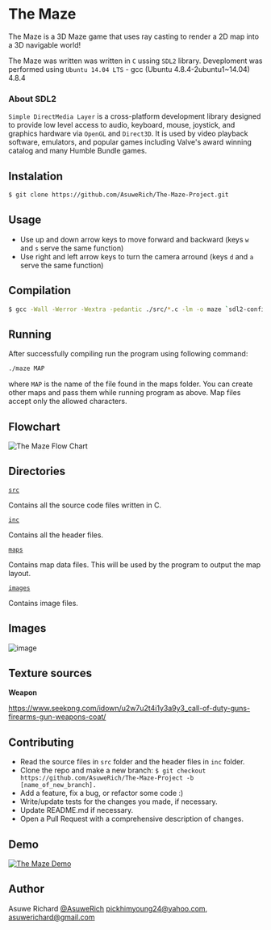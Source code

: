 # The Maze

The Maze is a 3D Maze game that uses ray casting to render a 2D map into a 3D navigable world!

The Maze was written was written in `C` ussing `SDL2` library. Deveploment was performed using `Ubuntu 14.04 LTS` - gcc (Ubuntu 4.8.4-2ubuntu1~14.04) 4.8.4

### About SDL2 

`Simple DirectMedia Layer` is a cross-platform development library designed to provide low level access to audio, keyboard, mouse, joystick, and graphics hardware via `OpenGL` and `Direct3D`. It is used by video playback software, emulators, and popular games including Valve's award winning catalog and many Humble Bundle games.

## Instalation 
```sh
$ git clone https://github.com/AsuweRich/The-Maze-Project.git
```
## Usage 
* Use up and down arrow keys to move forward and backward (keys `w` and `s` serve the same function)
* Use right and left arrow keys to turn the camera arround (keys `d` and `a` serve the same function)

## Compilation
```sh
$ gcc -Wall -Werror -Wextra -pedantic ./src/*.c -lm -o maze `sdl2-config --cflags` `sdl2-config --libs`;
```
## Running
After successfully compiling run the program using following command:

```bash
./maze MAP
```
where ```MAP``` is the name of the file found in the maps folder. You can create other maps and pass them while running program as above. Map files accept only the allowed characters.

## Flowchart
![The Maze Flow Chart](https://i.imgur.com/t0MxNni.png)

## Directories

[`src`](https://github.com/AsuweRich/The-Maze-Project/tree/main/src)

Contains all the source code files written in C.

[`inc`](https://github.com/AsuweRich/The-Maze-Project/tree/main/inc)

Contains all the header files.

[`maps`](https://github.com/AsuweRich/The-Maze-Project/tree/main/maps)

Contains map data files. This will be used by the program to output the map layout.

[`images`](https://github.com/AsuweRich/The-Maze-Project/tree/main/images)

Contains image files.

## Images

![image](https://user-images.githubusercontent.com/44834632/138765500-bd3838d0-fe46-4018-87b0-21143fb77e8b.png)

 
## Texture sources

**Weapon**

https://www.seekpng.com/idown/u2w7u2t4i1y3a9y3_call-of-duty-guns-firearms-gun-weapons-coat/

## Contributing

- Read the source files in ```src``` folder and the header files in ```inc``` folder.
- Clone the repo and make a new branch: `$ git checkout https://github.com/AsuweRich/The-Maze-Project -b [name_of_new_branch].`
- Add a feature, fix a bug, or refactor some code :)
- Write/update tests for the changes you made, if necessary.
- Update README.md if necessary.
- Open a Pull Request with a comprehensive description of changes.

## Demo
[![The Maze Demo](https://i.imgur.com/5Ss7s1S.png)](https://www.youtube.com/embed/6T2N8gNUTQ8)

## Author
Asuwe Richard [@AsuweRich](https://github.com/AsuweRich) <pickhimyoung24@yahoo.com>, <asuwerichard@gmail.com>
